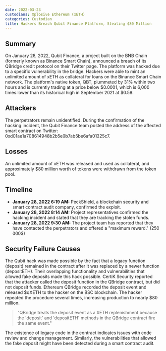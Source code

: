 ```yaml
---
date: 2022-03-23
custodians: Xplosive Ethereum (xETH)
categories: Custodian
title: Hackers Breach Qubit Finance Platform, Stealing $80 Million
---
```


## Summary

On January 28, 2022, Qubit Finance, a project built on the BNB Chain (formerly known as Binance Smart Chain), announced a breach of its QBridge credit protocol on their Twitter page. The platform was hacked due to a specific vulnerability in the bridge. Hackers were able to mint an unlimited amount of xETH as collateral for loans on the Binance Smart Chain network.
The platform's native token, QBT, plummeted by 31% within two hours and is currently trading at a price below $0.0001, which is 6,000 times lower than its historical high in September 2021 at $0.58.

## Attackers

The perpetrators remain unidentified. 
During the confirmation of the hacking incident, the Qubit Finance team posted the address of the affected smart contract on Twitter: 0xd01ae1a708614948b2b5e0b7ab5be6afa01325c7. 

## Losses

An unlimited amount of xETH was released and used as collateral, and approximately $80 million worth of tokens were withdrawn from the token pool.

## Timeline

- **January 28, 2022 6:19 AM:** PeckShield, a blockchain security and smart contract audit company, confirmed the exploit.
- **January 28, 2022 8:14 AM:** Project representatives confirmed the hacking incident and stated that they are tracking the stolen funds.
- **January 28, 2022 9:30 AM:** The project team has reported that they have contacted the perpetrators and offered a "maximum reward." (250 000$)

## Security Failure Causes

The Qubit hack was made possible by the fact that a legacy function (deposit) remained in the contract after it was replaced by a newer function (depositETH).  Their overlapping functionality and vulnerabilities that allowed fake deposits made this hack possible.
CertiK Security reported that the attacker called the deposit function in the QBridge contract, but did not deposit funds. Ethereum QBridge recorded the deposit event and released $qXETH to the hacker on the BSC blockchain. The hacker repeated the procedure several times, increasing production to nearly $80 million.
> "QBridge treats the deposit event as a #ETH replenishment because the 'deposit' and 'depositETH' methods in the QBridge contract fire the same event."

The existence of legacy code in the contract indicates issues with code review and change management.  Similarly, the vulnerabilities that allowed the fake deposit might have been detected during a smart contract audit.
